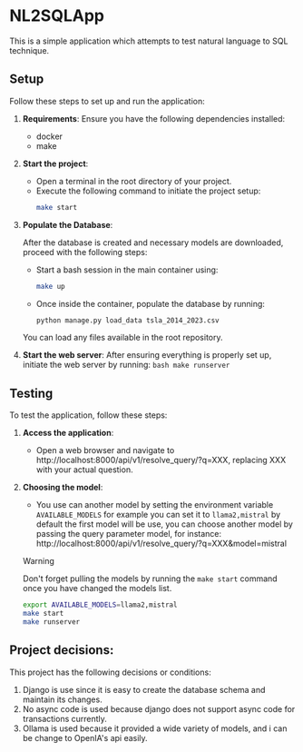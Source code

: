 # NL2SQLApp

This is a simple application which attempts to test natural language to SQL technique.

## Setup

Follow these steps to set up and run the application:

1. **Requirements**:
    Ensure you have the following dependencies installed:
   - docker
   - make

2. **Start the project**:
   - Open a terminal in the root directory of your project.
   - Execute the following command to initiate the project setup:
        ```bash
        make start
        ```

3. **Populate the Database**:

    After the database is created and necessary models are downloaded, proceed with the following steps:

    - Start a bash session in the main container using:
        ```bash
        make up
        ```

    - Once inside the container, populate the database by running:
        ```bash
        python manage.py load_data tsla_2014_2023.csv
        ```

    You can load any files available in the root repository.

3. **Start the web server**:
    After ensuring everything is properly set up, initiate the web server by running:
        ```bash
        make runserver
        ```


## Testing

To test the application, follow these steps:

1. **Access the application**:
   - Open a web browser and navigate to http://localhost:8000/api/v1/resolve_query/?q=XXX, replacing XXX with your actual question.

1. **Choosing the model**:
   - You use can another model by setting the environment variable `AVAILABLE_MODELS`
   for example you can set it to `llama2,mistral`
   by default the first model will be use, you can choose another model by passing
   the query parameter model, for instance: http://localhost:8000/api/v1/resolve_query/?q=XXX&model=mistral

    > [!WARNING]
    > Don't forget pulling the models by running the `make start` command once you have changed the models list.
    ```bash
    export AVAILABLE_MODELS=llama2,mistral
    make start
    make runserver
    ```

## Project decisions:
This project has the following decisions or conditions:

1. Django is use since it is easy to create the database schema and maintain its changes.
1. No async code is used because django does not support async code for transactions currently.
1. Ollama is used because it provided a wide variety of models, and i can be change to OpenIA's api easily.
